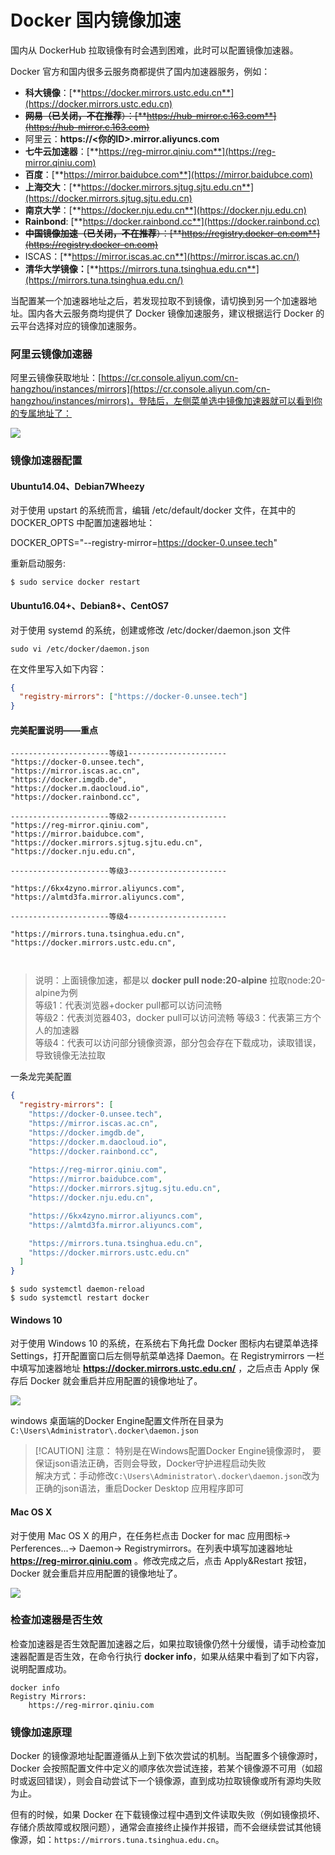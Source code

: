 # Docker 国内镜像加速

国内从 DockerHub 拉取镜像有时会遇到困难，此时可以配置镜像加速器。

Docker 官方和国内很多云服务商都提供了国内加速器服务，例如：

+ **科大镜像**：[**https://docker.mirrors.ustc.edu.cn**](https://docker.mirrors.ustc.edu.cn)
+ ~~**网易（已关闭，不在推荐**）：[**https://hub-mirror.c.163.com**](https://hub-mirror.c.163.com)~~
+ 阿里云：**https://<你的ID>.mirror.aliyuncs.com**
+ **七牛云加速器**：[**https://reg-mirror.qiniu.com**](https://reg-mirror.qiniu.com)
+ **百度**：[**https://mirror.baidubce.com**](https://mirror.baidubce.com)
+ **上海交大**：[**https://docker.mirrors.sjtug.sjtu.edu.cn**](https://docker.mirrors.sjtug.sjtu.edu.cn)
+ **南京大学**：[**https://docker.nju.edu.cn**](https://docker.nju.edu.cn)
+ **Rainbond**: [**https://docker.rainbond.cc**](https://docker.rainbond.cc)
+ ~~**中国镜像加速（已关闭，不在推荐**）：[**https://registry.docker-cn.com**](https://registry.docker-cn.com)~~
+ ISCAS：[**https://mirror.iscas.ac.cn**](https://mirror.iscas.ac.cn/)
+ **清华大学镜像：**[**https://mirrors.tuna.tsinghua.edu.cn**](https://mirrors.tuna.tsinghua.edu.cn/)

当配置某一个加速器地址之后，若发现拉取不到镜像，请切换到另一个加速器地址。国内各大云服务商均提供了 Docker 镜像加速服务，建议根据运行 Docker 的云平台选择对应的镜像加速服务。

### 阿里云镜像加速器
阿里云镜像获取地址：[https://cr.console.aliyun.com/cn-hangzhou/instances/mirrors](https://cr.console.aliyun.com/cn-hangzhou/instances/mirrors)，登陆后，左侧菜单选中镜像加速器就可以看到你的专属地址了：

![](../assets/install/mirror1.png)

### 镜像加速器配置


#### Ubuntu14.04、Debian7Wheezy

对于使用 upstart 的系统而言，编辑 /etc/default/docker 文件，在其中的 DOCKER_OPTS 中配置加速器地址：

DOCKER_OPTS="--registry-mirror=https://docker-0.unsee.tech"

重新启动服务:

```shell
$ sudo service docker restart
```

#### Ubuntu16.04+、Debian8+、CentOS7

对于使用 systemd 的系统，创建或修改 /etc/docker/daemon.json  文件 

```shell
sudo vi /etc/docker/daemon.json
```

在文件里写入如下内容：

```json
{
  "registry-mirrors": ["https://docker-0.unsee.tech"]
}
```

#### 完美配置说明——重点


```text
----------------------等级1----------------------
"https://docker-0.unsee.tech",
"https://mirror.iscas.ac.cn",
"https://docker.imgdb.de",
"https://docker.m.daocloud.io",
"https://docker.rainbond.cc",

----------------------等级2----------------------
"https://reg-mirror.qiniu.com",
"https://mirror.baidubce.com",
"https://docker.mirrors.sjtug.sjtu.edu.cn",
"https://docker.nju.edu.cn",

----------------------等级3----------------------

"https://6kx4zyno.mirror.aliyuncs.com",
"https://almtd3fa.mirror.aliyuncs.com",

----------------------等级4----------------------

"https://mirrors.tuna.tsinghua.edu.cn",
"https://docker.mirrors.ustc.edu.cn",



```

> 说明：上面镜像加速，都是以 **docker pull node:20-alpine** 拉取node:20-alpine为例  
> 等级1：代表浏览器+docker pull都可以访问流畅  
> 等级2：代表浏览器403，docker pull可以访问流畅 
> 等级3：代表第三方个人的加速器  
> 等级4：代表可以访问部分镜像资源，部分包会存在下载成功，读取错误，导致镜像无法拉取  

一条龙完美配置

```json
{
  "registry-mirrors": [
    "https://docker-0.unsee.tech",
    "https://mirror.iscas.ac.cn",
    "https://docker.imgdb.de",
    "https://docker.m.daocloud.io",
    "https://docker.rainbond.cc",
    
    "https://reg-mirror.qiniu.com",
    "https://mirror.baidubce.com",
    "https://docker.mirrors.sjtug.sjtu.edu.cn",
    "https://docker.nju.edu.cn",

    "https://6kx4zyno.mirror.aliyuncs.com",
    "https://almtd3fa.mirror.aliyuncs.com",

    "https://mirrors.tuna.tsinghua.edu.cn",
    "https://docker.mirrors.ustc.edu.cn"
  ]
}
```



```shell
$ sudo systemctl daemon-reload
$ sudo systemctl restart docker
```

#### Windows 10
对于使用 Windows 10 的系统，在系统右下角托盘 Docker 图标内右键菜单选择 Settings，打开配置窗口后左侧导航菜单选择 Daemon。在 Registrymirrors 一栏中填写加速器地址 **https://docker.mirrors.ustc.edu.cn/** ，之后点击 Apply 保存后 Docker 就会重启并应用配置的镜像地址了。

![](../assets/install/mirror2.png)

windows 桌面端的Docker Engine配置文件所在目录为 `C:\Users\Administrator\.docker\daemon.json`

> [!CAUTION] 注意：
> 特别是在Windows配置Docker Engine镜像源时， 要保证json语法正确，否则会导致，Docker守护进程启动失败  
> 解决方式：手动修改`C:\Users\Administrator\.docker\daemon.json`改为正确的json语法，重启Docker Desktop 应用程序即可



#### Mac OS X
对于使用 Mac OS X 的用户，在任务栏点击 Docker for mac 应用图标-> Perferences...-> Daemon-> Registrymirrors。在列表中填写加速器地址 **https://reg-mirror.qiniu.com** 。修改完成之后，点击 Apply&Restart 按钮，Docker 就会重启并应用配置的镜像地址了。

![](../assets/install/mirror3.png)

### 检查加速器是否生效
检查加速器是否生效配置加速器之后，如果拉取镜像仍然十分缓慢，请手动检查加速器配置是否生效，在命令行执行 **docker info**，如果从结果中看到了如下内容，说明配置成功。

```shell
docker info
Registry Mirrors:
    https://reg-mirror.qiniu.com
```

### 镜像加速原理

Docker 的镜像源地址配置遵循​​从上到下依次尝试​​的机制。当配置多个镜像源时，Docker 会按照配置文件中定义的顺序依次尝试连接，若某个镜像源不可用（如超时或返回错误），则会自动尝试下一个镜像源，直到成功拉取镜像或所有源均失败为止。

但有的时候，如果 Docker 在下载镜像过程中遇到文件读取失败（例如镜像损坏、存储介质故障或权限问题），通常会直接终止操作并报错，而不会继续尝试其他镜像源，如：`https://mirrors.tuna.tsinghua.edu.cn`。



